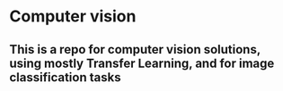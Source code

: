 # Computer vision
## This is a repo for computer vision solutions, using mostly Transfer Learning, and for image classification tasks
